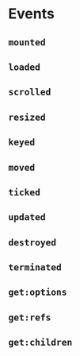 # Events

## `mounted`

## `loaded`

## `scrolled`

## `resized`

## `keyed`

## `moved`

## `ticked`

## `updated`

## `destroyed`

## `terminated`

## `get:options`

## `get:refs`

## `get:children`
